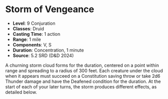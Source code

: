 # Storm of Vengeance

- **Level**: 9 Conjuration
- **Classes**: Druid
- **Casting Time**: 1 action
- **Range**: 1 mile
- **Components**: V, S
- **Duration**: Concentration, 1 minute
- **Source**: 5.2 SRD (D&D 2024)

A churning storm cloud forms for the duration, centered on a point within range and spreading to a radius of 300 feet. Each creature under the cloud when it appears must succeed on a Constitution saving throw or take 2d6 Thunder damage and have the Deafened condition for the duration. At the start of each of your later turns, the storm produces different effects, as detailed below.

